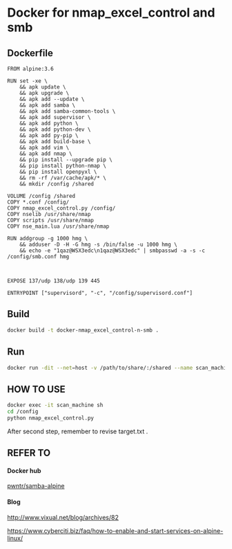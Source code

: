 Docker for nmap_excel_control and smb
===================

## Dockerfile
```
FROM alpine:3.6

RUN set -xe \
    && apk update \
    && apk upgrade \
    && apk add --update \
    && apk add samba \
    && apk add samba-common-tools \
    && apk add supervisor \
    && apk add python \
    && apk add python-dev \
    && apk add py-pip \
    && apk add build-base \
    && apk add vim \
    && apk add nmap \
    && pip install --upgrade pip \
    && pip install python-nmap \
    && pip install openpyxl \
    && rm -rf /var/cache/apk/* \
    && mkdir /config /shared

VOLUME /config /shared
COPY *.conf /config/
COPY nmap_excel_control.py /config/
COPY nselib /usr/share/nmap
COPY scripts /usr/share/nmap
COPY nse_main.lua /usr/share/nmap

RUN addgroup -g 1000 hmg \
    && adduser -D -H -G hmg -s /bin/false -u 1000 hmg \
    && echo -e "1qaz@WSX3edc\n1qaz@WSX3edc" | smbpasswd -a -s -c /config/smb.conf hmg



EXPOSE 137/udp 138/udp 139 445

ENTRYPOINT ["supervisord", "-c", "/config/supervisord.conf"]

```

## Build 
```sh
docker build -t docker-nmap_excel_control-n-smb .
```

## Run
```sh
docker run -dit --net=host -v /path/to/share/:/shared --name scan_machine astroicers/docker-nmap_excel_control-n-smb
```

## HOW TO USE
```sh
docker exec -it scan_machine sh
cd /config
python nmap_excel_control.py
```
After second step, remember to revise target.txt .
## REFER TO

#### Docker hub
[pwntr/samba-alpine](https://hub.docker.com/r/pwntr/samba-alpine/)

#### Blog
http://www.vixual.net/blog/archives/82

https://www.cyberciti.biz/faq/how-to-enable-and-start-services-on-alpine-linux/